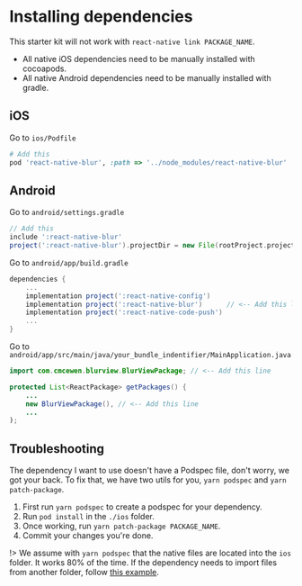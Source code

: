 # Installing dependencies

This starter kit will not work with `react-native link PACKAGE_NAME`.

- All native iOS dependencies need to be manually installed with cocoapods.
- All native Android dependencies need to be manually installed with gradle.

## iOS

Go to `ios/Podfile`

```ruby
# Add this
pod 'react-native-blur', :path => '../node_modules/react-native-blur'
```

## Android

Go to `android/settings.gradle`

```groovy
// Add this
include ':react-native-blur'
project(':react-native-blur').projectDir = new File(rootProject.projectDir, '../node_modules/react-native-blur/android')
```

Go to `android/app/build.gradle`

```groovy
dependencies {
    ...
    implementation project(':react-native-config')
    implementation project(':react-native-blur')      // <-- Add this line
    implementation project(':react-native-code-push')
    ...
}
```

Go to `android/app/src/main/java/your_bundle_indentifier/MainApplication.java`

```java
import com.cmcewen.blurview.BlurViewPackage; // <-- Add this line

protected List<ReactPackage> getPackages() {
    ...
    new BlurViewPackage(), // <-- Add this line
    ...
);
```

## Troubleshooting

The dependency I want to use doesn't have a Podspec file, don't worry, we got your back. To fix that, we have two utils for you, `yarn podspec` and `yarn patch-package`.

1. First run `yarn podspec` to create a podspec for your dependency.
2. Run `pod install` in the `./ios` folder.
3. Once working, run `yarn patch-package PACKAGE_NAME`.
4. Commit your changes you're done.

!> We assume with `yarn podspec` that the native files are located into the `ios` folder. It works 80% of the time. If the dependency needs to import files from another folder, follow [this example](https://github.com/Microsoft/react-native-code-push/blob/master/CodePush.podspec#L17-L18).
